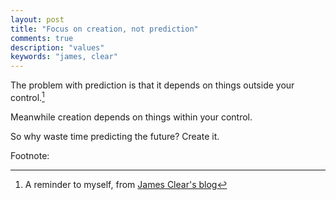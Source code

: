 ```yaml
---
layout: post
title: "Focus on creation, not prediction"
comments: true
description: "values"
keywords: "james, clear"
---
```



The problem with prediction is that it depends on things outside your control.[^1] 

Meanwhile creation depends on things within your control.

So why waste time predicting the future? Create it.

Footnote:

[^1]: A reminder to myself, from [James Clear's blog](https://jamesclear.com/3-2-1/july-8-2021)
